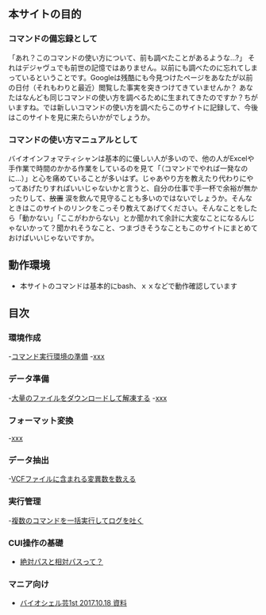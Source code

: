 ## 本サイトの目的
### コマンドの備忘録として
「あれ？このコマンドの使い方について、前も調べたことがあるような...?」
それはデジャヴュでも前世の記憶ではありません。以前にも調べたのに忘れてしまっているということです。Googleは残酷にも今見つけたページをあなたが以前の日付（それもわりと最近）閲覧した事実を突きつけてきていませんか？
あなたはなんども同じコマンドの使い方を調べるために生まれてきたのですか？ちがいますね。では新しいコマンドの使い方を調べたらこのサイトに記録して、今後はこのサイトを見に来たらいかがでしょうか。

### コマンドの使い方マニュアルとして
バイオインフォマティシャンは基本的に優しい人が多いので、他の人がExcelや手作業で時間のかかる作業をしているのを見て「（コマンドでやれば一発なのに...）」と心を痛めていることが多いはず。じゃあやり方を教えたり代わりにやってあげたりすればいいじゃないかと言うと、自分の仕事で手一杯で余裕が無かったりして、~~放置~~ 涙を飲んで見守ることも多いのではないでしょうか。そんなときはこのサイトのリンクをこっそり教えてあげてください。そんなことをしたら「動かない」「ここがわからない」とか聞かれて余計に大変なことになるんじゃないかって？聞かれそうなこと、つまづきそうなこともこのサイトにまとめておけばいいじゃないですか。

## 動作環境
- 本サイトのコマンドは基本的にbash、ｘｘなどで動作確認しています

## 目次
### 環境作成
-[コマンド実行環境の準備]()
-[xxx]()

### データ準備
-[大量のファイルをダウンロードして解凍する]()
-[xxx]()

### フォーマット変換
-[xxx]()

### データ抽出
-[VCFファイルに含まれる変異数を数える]()

### 実行管理
-[複数のコマンドを一括実行してログを吐く]()

### CUI操作の基礎
- [絶対パスと相対パスって？]()

### マニア向け
- [バイオシェル芸1st 2017.10.18 資料]()
